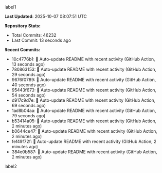 
label1 
<!-- ACTIVITY_START -->
**Last Updated:** 2025-10-07 08:07:51 UTC

**Repository Stats:**
- Total Commits: 46232
- Last Commit: 13 seconds ago

**Recent Commits:**
- 10c4776b1: 🤖 Auto-update README with recent activity (GitHub Action, 13 seconds ago)
- 780863153: 🤖 Auto-update README with recent activity (GitHub Action, 29 seconds ago)
- 9676f0789: 🤖 Auto-update README with recent activity (GitHub Action, 40 seconds ago)
- 95443f673: 🤖 Auto-update README with recent activity (GitHub Action, 54 seconds ago)
- d917c9d7e: 🤖 Auto-update README with recent activity (GitHub Action, 69 seconds ago)
- 1ad8b04aa: 🤖 Auto-update README with recent activity (GitHub Action, 79 seconds ago)
- b53414a05: 🤖 Auto-update README with recent activity (GitHub Action, 2 minutes ago)
- b0644ce47: 🤖 Auto-update README with recent activity (GitHub Action, 2 minutes ago)
- fef49f72f: 🤖 Auto-update README with recent activity (GitHub Action, 2 minutes ago)
- 384e0b587: 🤖 Auto-update README with recent activity (GitHub Action, 2 minutes ago)
<!-- ACTIVITY_END -->

label2

